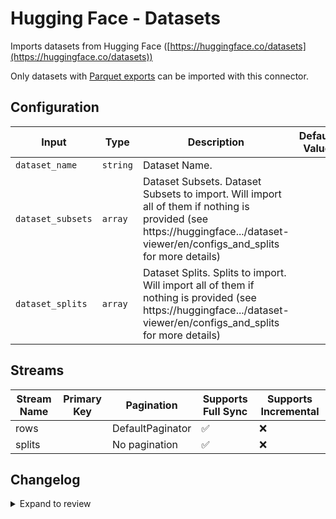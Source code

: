 # Hugging Face - Datasets
Imports datasets from Hugging Face ([https://huggingface.co/datasets](https://huggingface.co/datasets))

Only datasets with [Parquet exports](https://huggingface.../dataset-viewer/en/parquet) can be imported with this connector.
## Configuration

| Input | Type | Description | Default Value |
|-------|------|-------------|---------------|
| `dataset_name` | `string` | Dataset Name.  |  |
| `dataset_subsets` | `array` | Dataset Subsets. Dataset Subsets to import. Will import all of them if nothing is provided (see https://huggingface.../dataset-viewer/en/configs_and_splits for more details) |  |
| `dataset_splits` | `array` | Dataset Splits. Splits to import. Will import all of them if nothing is provided (see https://huggingface.../dataset-viewer/en/configs_and_splits for more details) |  |

## Streams
| Stream Name | Primary Key | Pagination | Supports Full Sync | Supports Incremental |
|-------------|-------------|------------|---------------------|----------------------|
| rows |  | DefaultPaginator | ✅ |  ❌  |
| splits |  | No pagination | ✅ |  ❌  |

## Changelog

<details>
  <summary>Expand to review</summary>

| Version          | Date              | Pull Request | Subject        |
|------------------|-------------------|--------------|----------------|
| 0.0.18 | 2025-04-05 | [57037](https://github.com/airbytehq/airbyte/pull/57037) | Update dependencies |
| 0.0.17 | 2025-03-29 | [56694](https://github.com/airbytehq/airbyte/pull/56694) | Update dependencies |
| 0.0.16 | 2025-03-22 | [56059](https://github.com/airbytehq/airbyte/pull/56059) | Update dependencies |
| 0.0.15 | 2025-03-08 | [55433](https://github.com/airbytehq/airbyte/pull/55433) | Update dependencies |
| 0.0.14 | 2025-03-01 | [54762](https://github.com/airbytehq/airbyte/pull/54762) | Update dependencies |
| 0.0.13 | 2025-02-22 | [54324](https://github.com/airbytehq/airbyte/pull/54324) | Update dependencies |
| 0.0.12 | 2025-02-15 | [53812](https://github.com/airbytehq/airbyte/pull/53812) | Update dependencies |
| 0.0.11 | 2025-02-08 | [53292](https://github.com/airbytehq/airbyte/pull/53292) | Update dependencies |
| 0.0.10 | 2025-02-01 | [52789](https://github.com/airbytehq/airbyte/pull/52789) | Update dependencies |
| 0.0.9 | 2025-01-25 | [52244](https://github.com/airbytehq/airbyte/pull/52244) | Update dependencies |
| 0.0.8 | 2025-01-18 | [51820](https://github.com/airbytehq/airbyte/pull/51820) | Update dependencies |
| 0.0.7 | 2025-01-11 | [51202](https://github.com/airbytehq/airbyte/pull/51202) | Update dependencies |
| 0.0.6 | 2024-12-28 | [50621](https://github.com/airbytehq/airbyte/pull/50621) | Update dependencies |
| 0.0.5 | 2024-12-21 | [50079](https://github.com/airbytehq/airbyte/pull/50079) | Update dependencies |
| 0.0.4 | 2024-12-14 | [49609](https://github.com/airbytehq/airbyte/pull/49609) | Update dependencies |
| 0.0.3 | 2024-12-12 | [49233](https://github.com/airbytehq/airbyte/pull/49233) | Update dependencies |
| 0.0.2 | 2024-12-11 | [48911](https://github.com/airbytehq/airbyte/pull/48911) | Starting with this version, the Docker image is now rootless. Please note that this and future versions will not be compatible with Airbyte versions earlier than 0.64 |
| 0.0.1 | 2024-11-28 | | Initial release by [@michel-tricot](https://github.com/michel-tricot) via Connector Builder |

</details>
